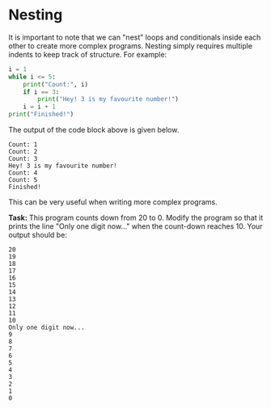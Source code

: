 # Nesting

It is important to note that we can "nest" loops and conditionals inside each other to create more complex programs. Nesting simply requires multiple indents to keep track of structure. For example:

```python
i = 1
while i <= 5:
    print("Count:", i)
    if i == 3:
        print("Hey! 3 is my favourite number!")
    i = i + 1
print("Finished!")
```

The output of the code block above is given below.
```
Count: 1
Count: 2
Count: 3
Hey! 3 is my favourite number!
Count: 4
Count: 5
Finished!
```

This can be very useful when writing more complex programs.

**Task:** This program counts down from 20 to 0. Modify the program so that it prints the line "Only one digit now..." when the count-down reaches 10. Your output should be:

```
20
19
18
17
16
15
14
13
12
11
10
Only one digit now...
9
8
7
6
5
4
3
2
1
0
```
